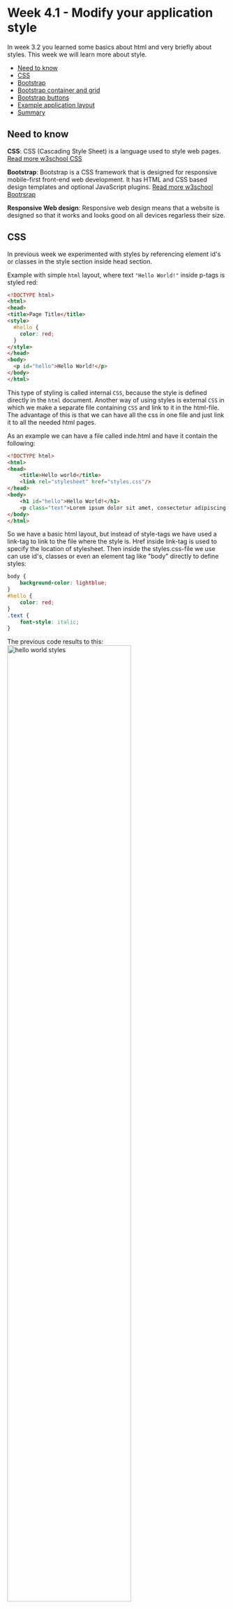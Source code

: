 # Week 4.1 - Modify your application style

In week 3.2 you learned some basics about html and very briefly about styles. This week we will learn more about style.

  - [Need to know](#need-to-know)
  - [CSS](#css)
  - [Bootstrap](#bootstrap)
  - [Bootstrap container and grid](#bootstrap-container-and-grid)
  - [Bootstrap buttons](#bootstrap-buttons)
  - [Example application layout](#example-layout)
  - [Summary](#summary)
  

## Need to know

**CSS**: CSS (Cascading Style Sheet) is a language used to style web pages. [Read more w3school CSS](https://www.w3schools.com/css/)

**Bootstrap**: Bootstrap is a CSS framework that is designed for responsive mobile-first front-end web development. It has HTML and CSS based design templates and optional JavaScript plugins. [Read more w3school Bootrsrap](https://www.w3schools.com/bootstrap/default.asp)

**Responsive Web design**: Responsive web design means that a website is designed so that it works and looks good on all devices regarless their size. 

## CSS

In previous week we experimented with styles by referencing element id's or classes in the style section inside head section.

Example with simple ``html`` layout, where text ``"Hello World!"`` inside p-tags is styled red:

```html
<!DOCTYPE html>
<html>
<head>
<title>Page Title</title>
<style>
  #hello {
    color: red;
  }
</style>
</head>
<body>
  <p id="hello">Hello World!</p>
</body>
</html>
```

This type of styling is called internal ``CSS``, because the style is defined directly in the ``html`` document. 
Another way of using styles is external ``CSS`` in which we make a separate file containing ``CSS`` and link to it in the html-file. The advantage of this is that we can have all the css in one file and just link it to all the needed html pages.

As an example we can have a file called inde.html and have it contain the following:

```HTML
<!DOCTYPE html>
<html>
<head>
    <title>Hello world</title>
    <link rel="stylesheet" href="styles.css"/> 
</head>
<body>
    <h1 id="hello">Hello World!</h1>
    <p class="text">Lorem ipsum dolor sit amet, consectetur adipiscing elit, sed do eiusmod tempor incididunt ut labore et dolore magna aliqua.</p>
</body>
</html>
```

So we have a basic html layout, but instead of style-tags we have used a link-tag to link to the file where the style is. Href inside link-tag is used to specify the location of stylesheet.
Then inside the styles.css-file we use can use id's, classes or even an element tag like "body" directly to define styles:

```CSS
body {
    background-color: lightblue;
}
#hello {
    color: red;
}
.text {
    font-style: italic;
}
```

The previous code results to this:  
<img src="../images/helloworldstyle.PNG" alt="hello world styles" width="75%">  

An image can also be used as a background. Just replace the ``background-color: lightblue;`` inside body in css with ``background-image: url(https://i.pinimg.com/originals/ce/7f/55/ce7f55d0ce9ec88c238f4f0f5731d809.jpg);`` and instead of a lightblue background there is now an image. The url can be changed to use any picture you like.  

Now if we want more space around an element, we can use padding.
For example if we want the heading and the text in the previous example to have more space around it, we can create a div that is given padding:

```html
    <div id="divWithPadding">
        <h1 id="hello">Hello World!</h1>
        <p class="text">Lorem ipsum dolor sit amet, consectetur adipiscing elit, sed do eiusmod tempor incididunt ut labore et dolore magna aliqua.</p>
    </div>
```

And in the stylesheet add:

```css
#divWithPadding {
    padding: 50px;
}
```
Now the div-element and everything inside it will be moved to have 50 pixels of space around it:  
<img src="../images/helloworldpadding.PNG" alt="hello world padding" width="75%">  

You can change the padding to be any size you want. You can also add padding to just one side of the element by using padding-top, padding-right, padding-bottom and padding-left.

## Bootstrap

Bootstrap is an easy way to style your application. To use bootstrap you can either download it from getbootstrap.com or add the stylesheet and the required javascript files to the head-section of the page.
Here we will be adding the required files to the head-section.

```html
<head>
  <link rel="stylesheet" href="https://maxcdn.bootstrapcdn.com/bootstrap/4.5.2/css/bootstrap.min.css">
  <script src="https://ajax.googleapis.com/ajax/libs/jquery/3.5.1/jquery.min.js"></script>
  <script src="https://cdnjs.cloudflare.com/ajax/libs/popper.js/1.16.0/umd/popper.min.js"></script>
  <script src="https://maxcdn.bootstrapcdn.com/bootstrap/4.5.2/js/bootstrap.min.js"></script>
</head>
```
As we defined styles in our styles.css, the bootstrap stylesheet contains pre-made styles that are easy to use and are designed to be responsive.
There should also be a meta-tag inside head-element for rendering.  

```html
<meta name="viewport" content="width=device-width, initial-scale=1"> 
```  
The width=device-width renders the page to match the width of the device. initial-scale=1 is the initial zoom level of the page.

## Bootstrap container and grid
There are many things that can be done with bootstrap, but we can start with container. A div can be given class="container" so that everything inside that div is within that container. For example:

```html
<!DOCTYPE html>
<html>
<head>
<title>Page Title</title>
    <meta name="viewport" content="width=device-width, initial-scale=1">
    <link rel="stylesheet" href="https://cdnjs.cloudflare.com/ajax/libs/leaflet/1.6.0/leaflet.css" integrity="sha512-xwE/Az9zrjBIphAcBb3F6JVqxf46+CDLwfLMHloNu6KEQCAWi6HcDUbeOfBIptF7tcCzusKFjFw2yuvEpDL9wQ==" crossorigin="anonymous" />
      <!-- jQuery library -->
    <script type="text/javascript" src="https://ajax.googleapis.com/ajax/libs/jquery/2.0.0/jquery.min.js"></script>
    <link rel="stylesheet" href="https://maxcdn.bootstrapcdn.com/bootstrap/4.4.1/css/bootstrap.min.css">
    <script src="https://maxcdn.bootstrapcdn.com/bootstrap/4.5.2/js/bootstrap.min.js"></script>
<style>
    .container{
        background-color: lightblue;
    }
</style>
</head>
<body>
    <div class="container">
 	      <h1 class="">Header</h1>
        <p>Lorem ipsum dolor sit amet, consectetur adipiscing elit, sed do eiusmod tempor incididunt ut labore et dolore magna aliqua. Ut enim ad minim veniam, quis nostrud             exercitation ullamco laboris nisi ut aliquip ex ea commodo consequat. Duis aute irure dolor in reprehenderit in voluptate velit esse cillum dolore eu fugiat nulla               pariatur. Excepteur sint occaecat cupidatat non proident, sunt in culpa qui officia deserunt mollit anim id est laborum.</p>
    </div>
</body>
</html>
```

Here we have given a div the class container and also made the background of the container lightblue, so that we can see where the container is in the page.  

<img src="../images/container.PNG" alt="Page with container" width="75%">

Without a container the text starts from the very left of the screen.  

<img src="../images/withoutcontainer.PNG" alt="Page without container" width="75%"> 

If you want a container that is the width of the entire screen, you can use container-fluid class. 


When we want to divide the page vertically into sections, we can use Boostraps Grid system, which allows us to have up to 12 columns across the width of the page.  
As an example, if we want to have three columns in the page, we first need a div="row" inside which we put three divs with class="col"

```html
<div class="container">
 	<h1>Header</h1>
    <div class="row">
        <div class="col" id="first"><p>First column</p></div>
        <div class="col" id="second"><p>Second column</p></div>
        <div class="col" id="third"><p>Third column</p></div>
    </div>
</div>
```
Result:  
<img src="../images/3columns.PNG" alt="three equal columns" width="75%">   
If we want two columns with one bigger than the other:  

```html
<div class="container">
 	<h1>Header</h1>
    <div class="row">
        <div class="col-sm-4"><p>First smaller column</p></div>
        <div class="col-sm-8"><p>Second bigger column</p></div>
    </div>
</div>
```

Result: 

<img src="../images/twounequalcolumns.PNG" alt="two unequal columns" width="75%">  
With grids if you resize the screen, you should see the columns resize and move with the screen.  
More on different options can be read on [getbootstrap.com](https://getbootstrap.com/docs/4.0/layout/grid/)  

## Bootstrap buttons

An easy thing to style with Bootstrap is buttons. We can give a button a class and it changes for example color and size accordingly. Also when you hover over a button on your page with you cursor, the color of the button changes.  

```html
<div class="container">
  <br>
  <button class="btn btn-info">Button 1</button>  
  <button class="btn btn-outline-success">Button 2</button> 
  <button class="btn btn-light btn-lg">Button 3</button> 
  <br><br>
</div>
```
Result:  
<img src="../images/buttons.PNG" alt="buttons" width="50%">  
Clicking these buttons, won't do anything yet. Giving them functions, will be covered in week 4.2.  

More on styling buttons with Bootstrap can be read on [W3Schools](https://www.w3schools.com/bootstrap4/bootstrap_buttons.asp) for example.  

Bootstrap can also be used for many other things like navigation, images, slideshow carousels, forms etc. 
If you are interested in these go to [getbootstrap.com](https://getbootstrap.com/docs/4.0/getting-started/introduction/) and [W3Schools](https://www.w3schools.com/bootstrap4/default.asp), where you can learn much more. Both have a lot of information, if you go through the side navigation.  

## Example application layout

You may now have made your own application layout and thats okay. But here is a example how to start :blush:

So at this point your html code should look like [this.](https://github.com/Sukriva/mimmitkoodaa-cloud-rock-star/blob/main/images/example_codes/map.html)


1. Add in header part needed bootstrap files

```html
<!-- bootstrap -->
  	<link rel="stylesheet" href="https://maxcdn.bootstrapcdn.com/bootstrap/4.5.2/css/bootstrap.min.css">
	<script src="https://ajax.googleapis.com/ajax/libs/jquery/3.5.1/jquery.min.js"></script>
	<script src="https://cdnjs.cloudflare.com/ajax/libs/popper.js/1.16.0/umd/popper.min.js"></script>
	<script src="https://maxcdn.bootstrapcdn.com/bootstrap/4.5.2/js/bootstrap.min.js"></script>
````
**Like this:**
<img src="../images/header.png" alt="header" width="100%"> 

2. Let's wrap our application UI content indside the container for bootstrap. In here I have wrote Map inside ``<div>`` element. The JavaScript functions overwrites this **Map** word when printing the map :smile:

```html
<div class="container">
    <div id="currentWeather"></div>
	<div id="futureWeather"></div>
	<div id=list_outdoor></div>
	<div id="mapid">Map</div>
    <script src="https://cdnjs.cloudflare.com/ajax/libs/leaflet/1.6.0/leaflet.js" integrity="sha512-gZwIG9x3wUXg2hdXF6+rVkLF/0Vi9U8D2Ntg4Ga5I5BZpVkVxlJWbSQtXPSiUTtC0TjtGOmxa1AJPuV0CPthew==" crossorigin="anonymous"></script>
</div>
```

3. Let's divide weather, list of places and map in seperated columns and rows :blush:

```html
<div class="container">
    <!--weather -->
    <div class="row" id="weather">
 		<div class="col-sm-4">
            <div class="row" id="currentWeather"></div>
        </div>
        <div class="col-sm-8">
	       <div class="row" id="futureWeather"></div>
        </div>
    </div>
    <!-- outdoor-->
    <div class="row" id="outdoor">
        <div class="col-sm-4">
	       <div id=list_outdoor></div>
        </div>
        <div class="col-sm-8">
	       <div id="mapid">Map</div>
        </div>
    <script src="https://cdnjs.cloudflare.com/ajax/libs/leaflet/1.6.0/leaflet.js" integrity="sha512-gZwIG9x3wUXg2hdXF6+rVkLF/0Vi9U8D2Ntg4Ga5I5BZpVkVxlJWbSQtXPSiUTtC0TjtGOmxa1AJPuV0CPthew==" crossorigin="anonymous"></script>
    </div>
</div>
```

Go to **Git** ``Commit`` and ``Push``. Wait delivery pipeline and..

**Now your application should look like this**  :smile: 
<img src="../images/application_row_column.png" alt="rows_columns" width="80%"> 

4. Let's go and change the Javascript part where we print the forecast part in application and add class='col' in there also for the images to have spaces.

You should have it in line 106.

```html
<script>
weatherArray += "<div>Date: " + date + "<br>Hour: " +hour + "<br>Description: " + description + "<br>Temperature: " + temperature + "<br>" + "</div><div><img src=" + icon + "></img><br><br></div>";
</script>
```

Let's add ``class='col'`` in every ``<div>`` element in ``weatherArray`` variable. Like this:

```html
<script>
weatherArray += "<div class='col'>Date: " + date + "<br>Hour: " +hour + "<br>Description: " + description + "<br>Temperature: " + temperature + "<br>" + "</div><div class='col'><img src=" + icon + "></img><br><br></div>";
</script>
```
Do the same with current weather script, add ``class='col'`` in every ``<div>`` element

```html
<script>
currWeather.innerHTML = "<div class='col'>City: " + cityName + "<br>Description: <br>" + weatherDescription + "<br>Temperature: <br>" + temperature +"°C <br>" + 
			    "</div><div class='col'><img src=" + weather_icon + "></img></div>";
</script>
```

**Now your application should look like this**  :smile: 

<img src="../images/application_col.png" alt="col_weather" width="80%"> 

5. Next add headers :smile:

Here are examples, but you can choose your hearders as you wish :blush:

```html
<div class="container">
    <h1 class="mainTitle text-center">Helsinki Outdoor recreation app</h1>
    <!--weather -->
    <div class="row" id="weather">
 		<div class="col-sm-4">
            <h3>Current weather in Helsinki</h3>
            <div class="row" id="currentWeather"></div>
        </div>
        <div class="col-sm-8">
           <h3>Forecast for Helsinki</h3>
	       <div class="row" id="futureWeather"></div>
        </div>
    </div>
    <!-- outdoor-->
    <div class="row" id="outdoor">
        <div class="col-sm-4">
            <h3>Outdoor locations</h3>
            <div id=list_outdoor></div>
        </div>
        <div class="col-sm-8">
            <h3>Helsinki map</h3>
            <div id="mapid">Map</div>
        </div>
    <script src="https://cdnjs.cloudflare.com/ajax/libs/leaflet/1.6.0/leaflet.js" integrity="sha512-gZwIG9x3wUXg2hdXF6+rVkLF/0Vi9U8D2Ntg4Ga5I5BZpVkVxlJWbSQtXPSiUTtC0TjtGOmxa1AJPuV0CPthew==" crossorigin="anonymous"></script>
    </div>
</div>
```

**Now your application should look like this**  :clap: 

<img src="../images/Application_headers.png" alt="headers" width="80%"> 

6. Next modify your application CSS file for background color/image :raised_hands:

- Open ``stylesheets`` folder from left by cliking it (It's just above index.html file)
- Open ``style.css`` file
- Let's clear everything from it except the ``#mapid`` part
- Here is our new CSS file: (This is all that we need when using bootstrap :smile:)

```css

#mapid { 
    height: 500px; 
}

body{
     background-image: url(https://i.pinimg.com/originals/ce/7f/55/ce7f55d0ce9ec88c238f4f0f5731d809.jpg);
     background-repeat: no-repeat;
  	 background-size: cover;
}
        

* {
   box-sizing: border-box;
}

#list_outdoor{
    max-height: 500px;
    margin-bottom: 10px;
    overflow-y:scroll;   
    -webkit-overflow-scrolling: touch;
    }
        
#weather{
    background-color: skyblue;
    padding: 15px 0px 15px 0px;
}
        
.container{
    background-color: rgba(192,192,192,0.65); /* first three are for the color and the last one is the transparensy*/
    padding: 25px;        
 }
        
 #list_outdoor{
    background-color: rgba(192,192,192,0.8);
    padding: 5px;
  }

````

**Now your application should look like this. Good Job!**  :clap: 

<img src="../images/application_css.png" alt="css" width="80%"> 

:bulb: Your HTML code should look like [this](https://github.com/Sukriva/mimmitkoodaa-cloud-rock-star/blob/main/images/example_codes/index_css.html)

7. Add buttons

Firts add buttons in outdoors area list by adding two buttons. One is for visiting the place homepages and one is for showing it on the map :sunglasses: (Function for the buttons will be added in next chapter)

7.1 Go to ``index.html`` part where your print data to your application using variable called ``outdoor_list`` and modify it like this

```html
<script>
outdoor_list += '<li class="list-group-item list-group-item-action list-group-item-success"> <h5>Place name:</h5><h4>' + natureJson[i].title +'</h4> <button type="button" class="btn btn-info">Homepage</button> <button type="button" class="btn btn-info">Show on map</button></li>  <br>';
</script>

```

7.2 Forecast buttons

Go to ``<div>`` part where you print forecast data and add under header **Forecast for Helsinki** three buttons like this:

```html
<div class="col-sm-8">
		   	<h3>Forecast for Helsinki</h3>
		   	<!--These buttons allow time change -->
		   	<button class="btn btn-info">12:00</button>
		   	<button class="btn btn-info">15:00</button>
		   	<button class="btn btn-info">18:00</button>
		   	<br> <!-- you can add empty rows if you want -->
            <br>
            <!--Weather forecast is shown here -->
		   	<div class="row" id="futureWeather"></div>
	   	</div>
```

Now you have buttons in your applications! Nice work! :smile:

<img src="../images/application_buttons.png" alt="css" width="80%">


:bulb: Your HTML code should looks like [this](https://github.com/Sukriva/mimmitkoodaa-cloud-rock-star/blob/main/images/example_codes/application_with_buttons.html)


## Summary

 Great! You are done with week 4.1. You now know more about CSS and how to use bootstrap to style your application. 

You can move on to week 4.2 to add functionality to you application buttons and finish your application.
